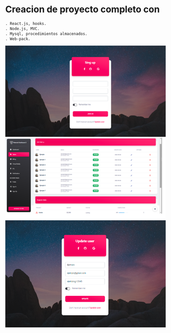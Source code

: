 #  Creacion de proyecto completo con 

~~~
. React.js, hooks.
. Node.js, MVC.
. Mysql, procedimientos almacenados.
. Web-pack.
~~~
<img src="/docs/Crear-usuarios.png" alt="My cool logo"/>
<img src="/docs/Lista-usuarios.png" alt="My cool logo"/>
<img src="/docs/Update-usuarios.png" alt="My cool logo"/>